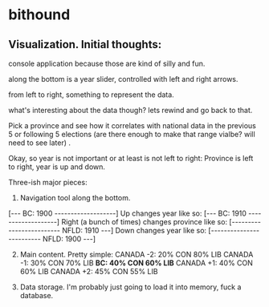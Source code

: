 # bithound

## Visualization. Initial thoughts:

console application because those are kind of silly and fun.

along the bottom is a year slider, controlled with left and right arrows.

from left to right, something to represent the data. 

what's interesting about the data though? lets rewind and go back to that. 

Pick a province and see how it correlates with national data in the previous 5 or following 5 elections (are there enough to make that range vialbe? will need to see later) .

Okay, so year is not important or at least is not left to right: Province is left to right, year is up and down.

Three-ish major pieces:

1) Navigation tool along the bottom.

[--- BC: 1900 -------------------]
Up changes year like so:
[--- BC: 1910 -------------------]
Right (a bunch of times) changes province like so:
[------------------------- NFLD: 1910 ---]
Down changes year like so:
[------------------------- NFLD: 1900 ---]


2) Main content. Pretty simple:
CANADA -2: 20% CON 80% LIB
CANADA -1: 30% CON 70% LIB
**BC: 40% CON 60% LIB**
CANADA +1: 40% CON 60% LIB
CANADA +2: 45% CON 55% LIB


3) Data storage. I'm probably just going to load it into memory, fuck a database.
